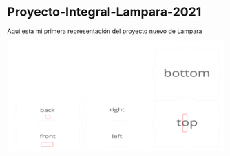 # Proyecto-Integral-Lampara-2021

Aqui esta mi primera representación del proyecto nuevo de Lampara

![CasePlansVictor](https://raw.githubusercontent.com/XXDARKNIGHTXX/Proyecto-Integral-Lampara-2021/269936f4360b578557f9ade212bb5d039e2892b6/caseplansVictor.svg)
